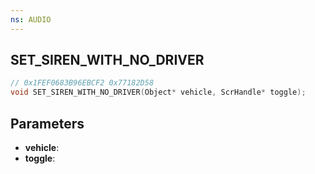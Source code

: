 ```yaml
---
ns: AUDIO
---
```

## SET_SIREN_WITH_NO_DRIVER

```c
// 0x1FEF0683B96EBCF2 0x77182D58
void SET_SIREN_WITH_NO_DRIVER(Object* vehicle, ScrHandle* toggle);
```


## Parameters
* **vehicle**: 
* **toggle**: 

